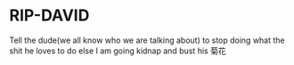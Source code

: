 # RIP-DAVID

Tell the dude(we all know who we are talking about) to stop doing what the shit he loves to do else I am going kidnap and bust his 菊花
